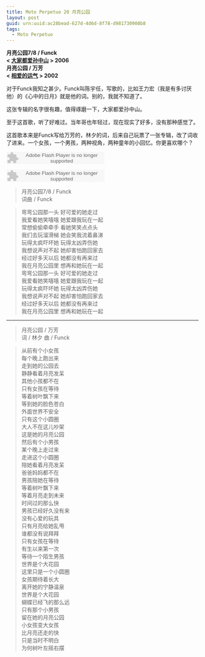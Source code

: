 ```yaml
---
title: Moto Perpetuo 20 月亮公园
layout: post
guid: urn:uuid:ac28bead-627d-4d6d-8f78-d981730908b8
tags:
  - Moto Perpetuo
---
```


__月亮公园7/8 / Funck__  
__< [大家都爱孙中山](http://music.douban.com/subject/1905725/) > 2006__  
__月亮公园 / 万芳__  
__< [相爱的运气](http://music.douban.com/subject/1408368/) > 2002__  

对于Funck我知之甚少。Funck叫陈宇任，写歌的，比如王力宏（我是有多讨厌他）的《心中的日月》就是他的词。别的，我就不知道了。

这张专辑的名字很有趣，值得琢磨一下，大家都爱孙中山。

至于这首歌，听了好难过。当年哥也年轻过，现在现实了好多，没有那种感觉了。

这首歌本来是Funck写给万芳的，林夕的词，后来自己玩票了一张专辑，改了词收了进来。一个女孩，一个男孩，两种视角，两种童年的小回忆。你更喜欢哪个？

<embed src="http://www.xiami.com/widget/0_388269/singlePlayer.swf" type="application/x-shockwave-flash" width="257" height="33" wmode="transparent"></embed>

<embed src="http://www.xiami.com/widget/0_373910/singlePlayer.swf" type="application/x-shockwave-flash" width="257" height="33" wmode="transparent"></embed>

>月亮公园7/8 / Funck  
>词曲 / Funck   

>弯弯公园那一头 好可爱的她走过  
>我爱看她笑嘻嘻 她爱跟我玩在一起  
>常想偷偷牵牵手 看她笑笑点点头  
>我们去玩溜滑梯 她会笑我流着鼻涕  
>玩得太疯吓坏她 玩得太凶弄伤她  
>我想说声对不起 她却害怕跑回家去  
>经过好多天以后 她都没有再来过  
>我在月亮公园里 想再和她玩在一起  
>弯弯公园那一头 好可爱的她走过  
>我爱看她笑嘻嘻 她爱跟我玩在一起  
>玩得太疯吓坏她 玩得太凶弄伤她  
>我想说声对不起 她却害怕跑回家去  
>经过好多天以后 她都没有再来过  
>我在月亮公园里 想再和她玩在一起  
 
---

>月亮公园 / 万芳  
>词 / 林夕 曲 / Funck  

>从前有个小女孩  
>每个晚上跑出来  
>走到她的公园去  
>静静看着月亮发呆  
>其他小孩都不在  
>只有女孩在等待  
>等着树叶飘下来  
>等到她的脸色苍白  
>外面世界不安全  
>只有这个小圆圈  
>大人不在这儿吵架  
>这是她的月亮公园  
>然后有个小男孩  
>某个晚上走过来  
>走进这个小圆圈  
>陪她看着月亮发呆  
>爸爸妈妈都不在  
>男孩陪她在等待  
>等着树叶飘下来  
>等着月亮走到未来  
>时间过的那么快  
>男孩已经好久没有来  
>没有心爱的玩具  
>只有月亮给她乱甩  
>谁都没有说拜拜  
>只有女孩在等待  
>有生以来第一次  
>等待一个陌生男孩  
>世界是个大花园  
>这里只是一个小圆圈  
>女孩期待着长大  
>离开她的宁静温泉  
>世界是个大花园  
>蝴蝶已经飞的那么远  
>只有那个小男孩  
>留在她的月亮公园  
>小女孩变大女孩  
>比月亮还走的快  
>只是当时不明白  
>为何树叶左摇右摆    
